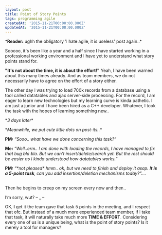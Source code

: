 ```yaml
---
layout: post
title: Point of Story Points
tags: programming agile
createdAt: '2015-11-21T00:00:00.000Z'
updatedAt: '2015-11-21T00:00:00.000Z'
---
```


\***Reader:** ughh the obligatory 'I hate agile, it is useless' post again..\*

<!--more-->

Sooooo, it's been like a year and a half since I have started working in a professional working environment and I have yet to understand what story points stand for.

**"It's not about the time, it is about the effort!"** Yeah, I have been warned about this many times already. And as team members, we do not necessarily have to agree on the effort of a story either.

The other day I was trying to load 700k records from a database using a tool called datatables and ajax server-side processing. For the record, I am eager to learn new technologies but my learning curve is kinda pathetic. I am just a junior and I have been hired as a C++ developer. Whatever, I took the task with the hopes of learning something new..

\*_3 days later_\*

\*_Meanwhile, we put cute little dots on post-its.._\*

<div style="text-align:center" markdown="1">
<article-image src="ughh.jpg" alt="ughh"></article-image>
<!-- *“It’s not about the time, it is about the effort!”* -->
</div>

**PM:** _“Sooo.. what have we done concerning this task?”_

**Me:** _“Well..erm.. I am done with loading the records, I have managed to fix that bug bla bla. But we can’t insert/delete/search yet. But the rest should be easier as I kinda understood how datatables works.”_

**PM:** _“\*not pleased\* hmm.. ok, but we need to finish and deploy it asap. **It is a 5-point task**, can you add insertion/deletion mechanisms today?”…._
<br><br>

Then he begins to creep on my screen every now and then..

I’m sorry, wut? – \_ –

OK, I get it the team gave that task 5 points in the meeting, and I respect that ofc. But instead of a much more experienced team member, if I take that task, it will naturally take much more **TIME & EFFORT**. Considering every one of us is a unique being, what is the point of story points? Is it merely a tool for managers?
